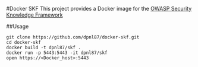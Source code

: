 #Docker SKF
This project provides a Docker image for the 
[OWASP Security Knowledge Framework](https://github.com/blabla1337/skf-flask)

##Usage
```
git clone https://github.com/dpnl87/docker-skf.git
cd docker-skf
docker build -t dpnl87/skf .
docker run -p 5443:5443 -it dpnl87/skf
open https://<Docker_host>:5443
```
